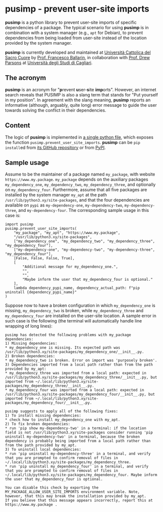 # pusimp - prevent user-site imports

**pusimp** is a python library to prevent user-site imports of specific dependencies of a package. The typical scenario for using **pusimp** is in combination with a system manager (e.g., `apt` for Debian), to prevent dependencies from being loaded from user-site instead of the location provided by the system manager.

**pusimp** is currently developed and maintained at [Università Cattolica del Sacro Cuore](https://www.unicatt.it/) by [Prof. Francesco Ballarin](https://www.francescoballarin.it), in collaboration with [Prof. Drew Parsons](https://web.unica.it/unica/page/en/drewf_parsons) at [Università degli Studi di Cagliari](https://www.unica.it/).

## The acronym
**pusimp** is an acronym for "**p**revent **u**ser-**s**ite **imp**orts". However, an internet search reveals that PUSIMP is also a slang term that stands for "Put yourself in my position". In agreement with the slang meaning, **pusimp** reports an informative (although, arguably, quite long) error message to guide the user towards solving the conflict in their dependencies.

## Content

The logic of **pusimp** is implemented in [a single python file](https://github.com/python-pusimp/pusimp/blob/main/pusimp/prevent_user_site_imports.py), which exposes the function `pusimp.prevent_user_site_imports`. **pusimp** can be `pip install`ed from [its GitHub repository](https://github.com/python-pusimp/pusimp/) or from [PyPI](https://pypi.org/project/pusimp/).

## Sample usage

Assume to be the maintainer of a package named `my_package`, with website `https://www.my.package`.
`my_package` depends on the auxiliary packages `my_dependency_one`, `my_dependency_two`, `my_dependency_three`, and optionally on `my_dependency_four`.
Furthermore, assume that all five packages are installed by the system manager `my_apt` at the path `/usr/lib/python3.xy/site-packages`, and that the four dependencies are available on `pypi` as `my-dependency-one`, `my-dependency-two`, `my-dependency-three`, and `my-dependency-four`. The corresponding sample usage in this case is:
```
import pusimp
pusimp.prevent_user_site_imports(
    "my_package", "my_apt", "https://www.my.package",
    "/usr/lib/python3.xy/site-packages",
    ["my_dependency_one", "my_dependency_two", "my_dependency_three", "my_dependency_four"],
    ["my-dependency-one", "my-dependency-two", "my-dependency-three", "my_dependency_four"],
    [False, False, False, True],
    [
        "Additional message for my_dependency_one.",
        "",
        "",
        "Maybe inform the user that my_dependency_four is optional."
    ],
    lambda dependency_pypi_name, dependency_actual_path: f"pip uninstall {dependency_pypi_name}"
)
```
Suppose now to have a broken configuration in which `my_dependency_one` is missing, `my_dependency_two` is broken, while `my_dependency_three` and `my_dependency_four` are installed on the user-site location.
A sample error in such case is the following (the terminal will automatically handle line wrapping of long lines):
```
pusimp has detected the following problems with my_package dependencies:
1) Missing dependencies:
* my_dependency_one is missing. Its expected path was /usr/lib/python3.xy/site-packages/my_dependency_one/__init__.py.
2) Broken dependencies:
* my_dependency_two is broken. Error on import was 'purposely broken'.
3) Dependencies imported from a local path rather than from the path provided by my_apt:
* my_dependency_three was imported from a local path: expected in /usr/lib/python3.xy/site-packages/my_dependency_three/__init__.py, but imported from ~/.local/lib/python3.xy/site-packages/my_dependency_three/__init__.py.
* my_dependency_four was imported from a local path: expected in /usr/lib/python3.xy/site-packages/my_dependency_four/__init__.py, but imported from ~/.local/lib/python3.xy/site-packages/my_dependency_four/__init__.py.

pusimp suggests to apply all of the following fixes:
1) To install missing dependencies:
* check how to install my_dependency_one with my_apt.
2) To fix broken dependencies:
* run 'pip show my-dependency-two' in a terminal: if the location field is not /usr/lib/python3.xy/site-packages consider running 'pip uninstall my-dependency-two' in a terminal, because the broken dependency is probably being imported from a local path rather than from the path provided by my_apt.
3) To uninstall local dependencies:
* run 'pip uninstall my-dependency-three' in a terminal, and verify that you are prompted to confirm removal of files in ~/.local/lib/python3.xy/site-packages/my_dependency_three.
* run 'pip uninstall my_dependency_four' in a terminal, and verify that you are prompted to confirm removal of files in ~/.local/lib/python3.xy/site-packages/my_dependency_four. Maybe inform the user that my_dependency_four is optional.

You can disable this check by exporting the MY_PACKAGE_ALLOW_USER_SITE_IMPORTS environment variable. Note, however, that this may break the installation provided by my_apt.
If you believe that this message appears incorrectly, report this at https://www.my.package .
```
